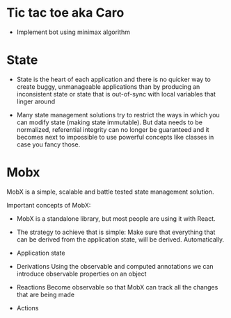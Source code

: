 # Tic tac toe aka Caro
- Implement bot using minimax algorithm

# State
- State is the heart of each application and there is no quicker way to create buggy, unmanageable applications than by producing an inconsistent state or state that is out-of-sync with local variables that linger around

- Many state management solutions try to restrict the ways in which you can modify state (making state immutable). But data needs to be normalized, referential integrity can no longer be guaranteed and it becomes next to impossible to use powerful concepts like classes in case you fancy those.

# Mobx
MobX is a simple, scalable and battle tested state management solution.

Important concepts of MobX:
- MobX is a standalone library, but most people are using it with React.

- The strategy to achieve that is simple: Make sure that everything that can be derived from the application state, will be derived. Automatically.

- Application state

- Derivations
Using the observable and computed annotations we can introduce observable properties on an object

- Reactions
Become observable so that MobX can track all the changes that are being made


- Actions